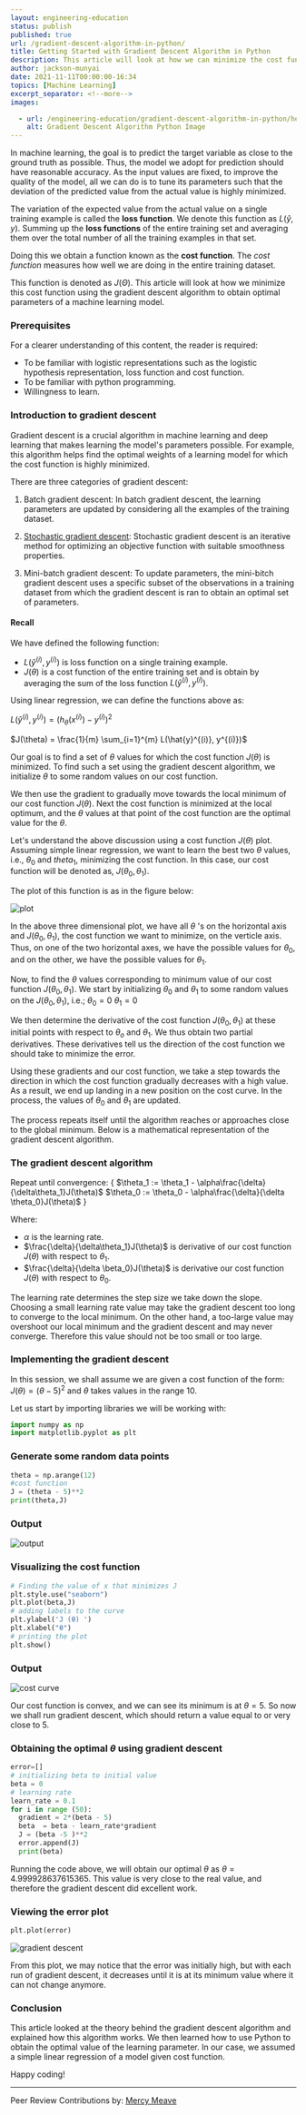 ```yaml
---
layout: engineering-education
status: publish
published: true
url: /gradient-descent-algorithm-in-python/
title: Getting Started with Gradient Descent Algorithm in Python
description: This article will look at how we can minimize the cost function of using the gradient descent algorithm to obtain optimal parameters of a machine learning model.
author: jackson-munyai
date: 2021-11-11T00:00:00-16:34
topics: [Machine Learning]
excerpt_separator: <!--more-->
images:

  - url: /engineering-education/gradient-descent-algorithm-in-python/hero.png 
    alt: Gradient Descent Algorithm Python Image
---
```

In machine learning, the goal is to predict the target variable as close to the ground truth as possible. Thus, the model we adopt for prediction should have reasonable accuracy. As the input values are fixed, to improve the quality of the model, all we can do is to tune its parameters such that the deviation of the predicted value from the actual value is highly minimized.  
<!--more-->
The variation of the expected value from the actual value on a single training example is called the **loss function**. We denote this function as $L(ŷ,y)$. Summing up the **loss functions** of the entire training set and averaging them over the total number of all the training examples in that set. 

Doing this we obtain a function known as the **cost function**. The *cost function* measures how well we are doing in the entire training dataset. 

This function is denoted as $J(\Theta)$. This article will look at how we minimize this cost function using the gradient descent algorithm to obtain optimal parameters of a machine learning model.

### Prerequisites
For a clearer understanding of this content, the reader is required:
- To be familiar with logistic representations such as the logistic hypothesis representation, loss function and cost function.
- To be familiar with python programming.
- Willingness to learn. 

### Introduction to gradient descent 
Gradient descent is a crucial algorithm in machine learning and deep learning that makes learning the model's parameters possible. For example, this algorithm helps find the optimal weights of a learning model for which the cost function is highly minimized.

There are three categories of gradient descent:
1. Batch gradient descent: In batch gradient descent, the learning parameters are updated by considering all the examples of the training dataset.

2. [Stochastic gradient descent](https://en.wikipedia.org/wiki/Stochastic_gradient_descent): Stochastic gradient descent is an iterative method for optimizing an objective function with suitable smoothness properties.

3. Mini-batch gradient descent: To update parameters, the mini-bitch gradient descent uses a specific subset of the observations in a training dataset from which the gradient descent is ran to obtain an optimal set of parameters.

#### Recall
We have defined the following function:
- $L(\hat{y}^{(i)}, y^{(i)})$ is loss function on a single training example. 
- $J(\theta)$ is a cost function of the entire training set and is obtain by averaging the sum of the loss function $L(\hat{y}^{(i)}, y^{(i)})$.

Using linear regression, we can define the functions above as:

$L(\hat{y}^{(i)}, y^{(i)})= (h_\theta(x^{(i)})-y^{(i)})^{2}$

$J(\theta) = \frac{1}{m} \sum_{i=1}^{m} L(\hat{y}^{(i)}, y^{(i)})$

Our goal is to find a set of $\theta$ values for which the cost function $J(\theta)$ is minimized. To find such a set using the gradient descent algorithm, we initialize $\theta$ to some random values on our cost function. 

We then use the gradient to gradually move towards the local minimum of our cost function $J(\theta)$. Next the cost function is minimized at the local optimum, and the $\theta$ values at that point of the cost function are the optimal value for the $\theta$.

Let's understand the above discussion using a cost function $J(\theta)$ plot. Assuming simple linear regression, we want to learn the best two $\theta$ values, i.e., $\theta_0$ and $theta_1$, minimizing the cost function. In this case, our cost function will be denoted as, $J(\theta_0, \theta_1)$. 

The plot of this function is as in the figure below:

![plot](/engineering-education/gradient-descent-algorithm-in-python/cost-function-plot.png)

In the above three dimensional plot, we have all $\theta$ 's on the horizontal axis and $J(\theta_0, \theta_1)$, the cost function we want to minimize, on the verticle axis. Thus, on one of the two horizontal axes, we have the possible values for $\theta_0$, and on the other, we have the possible values for $\theta_1$.

Now, to find the $\theta$ values corresponding to minimum value of our cost function $J(\theta_0, \theta_1)$.
We start by initializing $\theta_0$ and $\theta_1$ to some random values on the $J(\theta_0, \theta_1)$, i.e.;
$\theta_0 = 0$
$\theta_1 = 0$

We then determine the derivative of the cost function $J(\theta_0, \theta_1)$ at these initial points with respect to $\theta_o$ and $\theta_1$. We thus obtain two partial derivatives. These derivatives tell us the direction of the cost function we should take to minimize the error. 

Using these gradients and our cost function, we take a step towards the direction in which the cost function gradually decreases with a high value. As a result, we end up landing in a new position on the cost curve. In the process, the values of $\theta_0$ and $\theta_1$ are updated. 

The process repeats itself until the algorithm reaches or approaches close to the global minimum. Below is a mathematical representation of the gradient descent algorithm.

### The gradient descent algorithm

Repeat until convergence:
{
$\theta_1  := \theta_1 - \alpha\frac{\delta}{\delta\theta_1}J(\theta)$
$\theta_0 := \theta_0 - \alpha\frac{\delta}{\delta \theta_0}J(\theta)$
  }

Where:
- $\alpha$ is the learning rate.
- $\frac{\delta}{\delta\theta_1}J(\theta)$ is derivative of our cost function $J(\theta)$ with respect to $\theta_1$.
- $\frac{\delta}{\delta \beta_0}J(\theta)$ is derivative our cost function $J(\theta)$ with respect to $\theta_0$.

The learning rate determines the step size we take down the slope. Choosing a small learning rate value may take the gradient descent too long to converge to the local minimum. On the other hand, a too-large value may overshoot our local minimum and the gradient descent and may never converge. Therefore this value should not be too small or too large.

### Implementing the gradient descent
In this session, we shall assume we are given a cost function of the form: $J(\theta) = (\theta - 5)^2$ and $\theta$ takes values in the range 10. 

Let us start by importing libraries we will be working with:

```python
import numpy as np
import matplotlib.pyplot as plt
```

### Generate some random data points

```python
theta = np.arange(12)
#cost function
J = (theta - 5)**2
print(theta,J)
```

### Output

![output](/engineering-education/gradient-descent-algorithm-in-python/output.png)


### Visualizing the cost function

```python
# Finding the value of x that minimizes J
plt.style.use("seaborn")
plt.plot(beta,J)
# adding labels to the curve
plt.ylabel('J (θ) ')
plt.xlabel("θ")
# printing the plot
plt.show()
```

### Output

![cost curve](/engineering-education/gradient-descent-algorithm-in-python/cost_function.png)

Our cost function is convex, and we can see its minimum is at $\theta=5$. So now we shall run gradient descent, which should return a value equal to or very close to 5.

### Obtaining the optimal $\theta$ using gradient descent

```python
error=[]
# initializing beta to initial value
beta = 0
# learning rate
learn_rate = 0.1
for i in range (50):
  gradient = 2*(beta - 5)
  beta  = beta - learn_rate*gradient
  J = (beta -5 )**2
  error.append(J)
  print(beta)
```

Running the code above, we will obtain our optimal $\theta$ as $\theta=4.999928637615365$. This value is very close to the real value, and therefore the gradient descent did excellent work. 

### Viewing the error plot

```python
plt.plot(error)

```

![gradient descent](/engineering-education/gradient-descent-algorithm-in-python/error.png)

From this plot, we may notice that the error was initially high, but with each run of gradient descent, it decreases until it is at its minimum value where it can not change anymore.

### Conclusion
This article looked at the theory behind the gradient descent algorithm and explained how this algorithm works. We then learned how to use Python to obtain the optimal value of the learning parameter. In our case, we assumed a simple linear regression of a model given cost function. 

Happy coding!

---
Peer Review Contributions by: [Mercy Meave](/engineering-education/authors/mercy-meave/)

<!-- MathJax script -->
<script type="text/javascript" async
    src="https://cdnjs.cloudflare.com/ajax/libs/mathjax/2.7.1/MathJax.js?config=TeX-AMS-MML_HTMLorMML">
    MathJax.Hub.Config({
    tex2jax: {
      inlineMath: [['$','$'], ['\\(','\\)']],
      displayMath: [['$$','$$']],
      processEscapes: true,
      processEnvironments: true,
      skipTags: ['script', 'noscript', 'style', 'textarea', 'pre'],
      TeX: { equationNumbers: { autoNumber: "AMS" },
           extensions: ["AMSmath.js", "AMSsymbols.js"] }
    }
    });
    MathJax.Hub.Queue(function() {
      // Fix <code> tags after MathJax finishes running. This is a
      // hack to overcome a shortcoming of Markdown. Discussion at
      // https://github.com/mojombo/jekyll/issues/199
      var all = MathJax.Hub.getAllJax(), i;
      for(i = 0; i < all.length; i += 1) {
          all[i].SourceElement().parentNode.className += ' has-jax';
      }
    });
    MathJax.Hub.Config({
    // Autonumbering by mathjax
    TeX: { equationNumbers: { autoNumber: "AMS" } }
    });
  </script>
